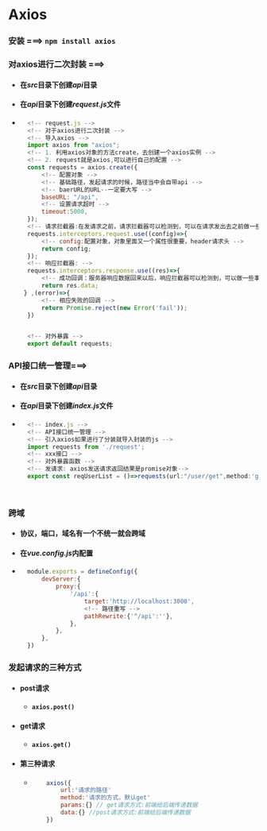 # Axios
### 安装 ===> `npm install axios`
### 对axios进行二次封装 ===>
- #### 在*src*目录下创建*api*目录
- #### 在*api*目录下创建*request.js*文件
- ~~~js
    <!-- request.js -->
    <!-- 对于axios进行二次封装 -->
    <!-- 导入axios -->
    import axios from "axios";
    <!-- 1. 利用axios对象的方法create，去创建一个axios实例 -->
    <!-- 2. request就是axios,可以进行自己的配置 -->
    const requests = axios.create({
        <!-- 配置对象 -->
        <!-- 基础路径，发起请求的时候，路径当中会自带api -->
        <!-- baerURL的URL--一定要大写 -->
        baseURL: "/api",
        <!-- 设置请求超时 -->
        timeout:5000,
    });
    <!-- 请求拦截器:在发请求之前，请求拦截器可以检测到，可以在请求发出去之前做一些事情 -->
    requests.interceptors.request.use((config)=>{
        <!-- config:配置对象，对象里面又一个属性很重要，header请求头 -->
        return config;
    });
    <!-- 响应拦截器: -->
    requests.interceptors.response.use((res)=>{
        <!-- 成功回调：服务器响应数据回来以后，响应拦截器可以检测到，可以做一些事情 -->
        return res.data;
   } ,(error)=>{
        <!-- 相应失败的回调 -->
        return Promise.reject(new Error('fail'));
    })


    <!-- 对外暴露 -->
    export default requests;
  ~~~
### API接口统一管理===>
- #### 在*src*目录下创建*api*目录
- #### 在*api*目录下创建*index.js*文件
- ~~~js
    <!-- index.js -->
    <!-- API接口统一管理 -->
    <!-- 引入axios如果进行了分装就导入封装的js -->
    import requests from './request';
    <!-- xxx接口 -->
    <!-- 对外暴露函数 -->
    <!-- 发请求: axios发送请求返回结果是promise对象-->
    export const reqUserList = ()=>requests(url:"/user/get",method:'get')
        
        
  ~~~
### 跨域
- #### 协议，端口，域名有一个不统一就会跨域
- #### 在*vue.config.js*内配置
- ~~~js
    module.exports = defineConfig({
        devServer:{
            proxy:{
                '/api':{
                    target:'http://localhost:3000',
                    <!-- 路径重写 -->
                    pathRewrite:{'^/api':''},
                },
            },
        },
    })
  ~~~
### 发起请求的三种方式
- #### post请求
    - #### `axios.post()`
- #### get请求
    - #### `axios.get()`
- #### 第三种请求
    - #### 
        ~~~js
            axios({
                url:'请求的路径'
                method:'请求的方式，默认get'
                params:{} // get请求方式:前端给后端传递数据
                data:{} //post请求方式:前端给后端传递数据
            })
        ~~~

